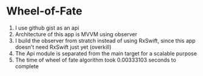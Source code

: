 # Wheel-of-Fate

1. I use github gist as an api
2. Architecture of this app is MVVM using observer 
3. I build the observer from stratch instead of using RxSwift, since this app doesn't need RxSwift just yet (overkill)
4. The Api module is separated from the main target for a scalable purpose
5. The time of wheel of fate algorithm took 0.00333103 seconds to complete
